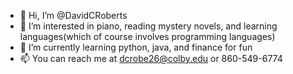 - 👋 Hi, I’m @DavidCRoberts
- 👀 I’m interested in piano, reading mystery novels, and learning languages(which of course involves programming languages)
- 🌱 I’m currently learning python, java, and finance for fun
- 📫 You can reach me at dcrobe26@colby.edu or 860-549-6774

<!---
DavidCRoberts/DavidCRoberts is a ✨ special ✨ repository because its `README.md` (this file) appears on your GitHub profile.
You can click the Preview link to take a look at your changes.
--->
